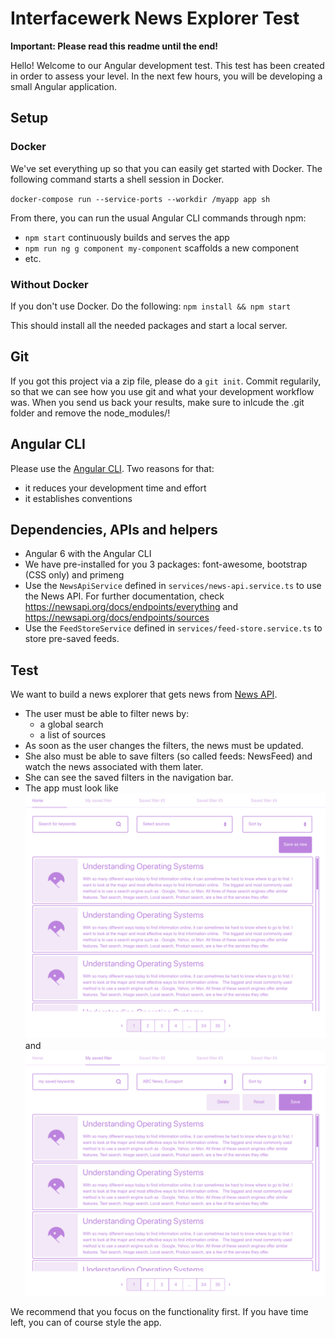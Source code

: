 # Interfacewerk News Explorer Test

**Important: Please read this readme until the end!**

Hello! Welcome to our Angular development test. This test has been created in order to assess your level.
In the next few hours, you will be developing a small Angular application.

## Setup

### Docker

We've set everything up so that you can easily get started with Docker. The following command starts a shell session in Docker.

`docker-compose run --service-ports --workdir /myapp app sh`

From there, you can run the usual Angular CLI commands through npm:

* `npm start` continuously builds and serves the app
* `npm run ng g component my-component` scaffolds a new component
* etc.

### Without Docker 

If you don't use Docker. Do the following: `npm install && npm start`

This should install all the needed packages and start a local server.

## Git

If you got this project via a zip file, please do a `git init`. Commit regularily, so that we can see how you use git and what your development workflow was. When you send us back your results, make sure to inlcude the .git folder and remove the node_modules/!

## Angular CLI

Please use the [Angular CLI](https://cli.angular.io/). Two reasons for that:

* it reduces your development time and effort
* it establishes conventions

## Dependencies, APIs and helpers

* Angular 6 with the Angular CLI
* We have pre-installed for you 3 packages: font-awesome, bootstrap (CSS only) and primeng
* Use the `NewsApiService` defined in `services/news-api.service.ts` to use the News API. For further documentation, check https://newsapi.org/docs/endpoints/everything and https://newsapi.org/docs/endpoints/sources
* Use the `FeedStoreService` defined in `services/feed-store.service.ts` to store pre-saved feeds.

## Test

We want to build a news explorer that gets news from [News API](https://newsapi.org/).

* The user must be able to filter news by:
  * a global search
  * a list of sources
* As soon as the user changes the filters, the news must be updated.
* She also must be able to save filters (so called feeds: NewsFeed) and watch the news associated with them later.
* She can see the saved filters in the navigation bar.
* The app must look like ![docs/Home.png](docs/Home.png) and ![docs/Saved.png](docs/Saved.png)

We recommend that you focus on the functionality first. If you have time left, you can of course style the app.

